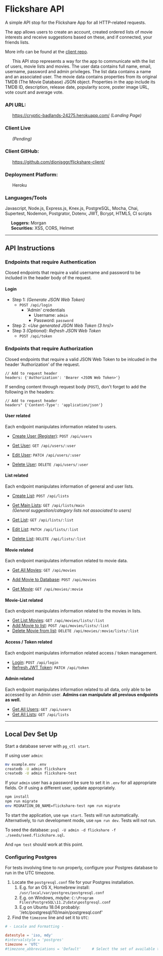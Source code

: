 # Flickshare API
A simple API stop for the Flickshare App for all HTTP-related requests.

The app allows users to create an account, created ordered lists of movie interests and receive suggestions based on these, and if connected, your friends lists.

More info can be found at the [client repo](https://github.com/dionisggr/flickshare-client).

&nbsp;&nbsp;&nbsp;&nbsp;&nbsp; This API stop represents a way for the app to communicate with the list of users, movie lists and movies. The user data contains full name, email, username, password and admin privileges. The list data contains a name and an associated user. The movie data contains properties from its original TMDB (The Movie Database) JSON object. Properties in the app include its TMDB ID, description, release date, popularity score, poster image URL, vote count and average vote.

### API URL:
&nbsp;&nbsp;&nbsp;&nbsp;&nbsp; https://cryptic-badlands-24275.herokuapp.com/ *(Landing Page)*

### Client Live
&nbsp;&nbsp;&nbsp;&nbsp;&nbsp; *(Pending)*

### Client GitHub:
&nbsp;&nbsp;&nbsp;&nbsp;&nbsp; https://github.com/dionisggr/flickshare-client/

### Deployment Platform:
&nbsp;&nbsp;&nbsp;&nbsp;&nbsp; Heroku

### Languages/Tools
Javascript, Node.js, Express.js, Knex.js, PostgreSQL, Mocha, Chai, Supertest, Nodemon, Postgrator, Dotenv, JWT, Bcrypt, HTML5, CI scripts

&nbsp;&nbsp;&nbsp;&nbsp;&nbsp;**Loggers:** Morgan \
&nbsp;&nbsp;&nbsp;&nbsp;&nbsp;**Securities:** XSS, CORS, Helmet

---

## API Instructions

### Endpoints that require Authentication
Closed endpoints that require a valid username and password to be included in the header body of the request.

#### Login

- Step 1: *(Generate JSON Web Token)*
  - `POST /api/login`
    - 'Admin' credentials
      - Username: `admin`
      - Password: `password`
- Step 2: &lt;*Use generated JSON Web Token (3 hrs)*&gt;
- Step 3 *(Optional): Refresh JSON Web Token*
  -  `POST /api/token`

### Endpoints that require Authorization
Closed endpoints that require a valid JSON Web Token to be inlcuded in the header 'Authorization' of the request.
```
// Add to request header
headers: {'Authorization': 'Bearer <JSON Web Token>'}
```
If sending content through request body (`POST`), don't forget to add the following in the headers:
```
// Add to request header
headers" {'Content-Type': 'application/json'}
```

#### User related
Each endpoint manipulates information related to users.
- [Create User (Register)](): `POST /api/users`

- [Get User](): `GET /api/users/:user`
- [Edit User](): `PATCH /api/users/:user`
- [Delete User](): `DELETE /api/users/:user`

#### List related
Each endpoint manipulates information of general and user lists.
- [Create List](): `POST /api/lists`

- [Get Main Lists](): `GET /api/lists/main` \
*(General suggestion/category lists not associated to users)*

- [Get List](): `GET /api/lists/:list`
- [Edit List](): `PATCH /api/lists/:list`
- [Delete List](): `DELETE /api/lists/:list`

#### Movie related
Each endpoint manipulates information related to movie data.
- [Get All Movies](): `GET /api/movies`
- [Add Movie to Database](): `POST /api/movies`

- [Get Movie](): `GET /api/movies/:movie`

#### Movie-List related
Each endpoint manipulates information related to the movies in lists.
- [Get List Movies](): `GET /api/movies/lists/:list`
- [Add Movie to list](): `POST /api/movies/lists/:list`
- [Delete Movie from list](): `DELETE /api/movies/:movie/lists/:list`

#### Access / Token related
Each endpoint manipulates information related access / token management.
- [Login](): `POST /api/login`
- [Refresh JWT Token](): `PATCH /api/token`

#### Admin related
Each endpoint manipulates information related to all data, only able to be accessed by an Admin user. __Admins can manipulate all previous endpoints as well.__
- [Get All Users](): `GET /api/users`
- [Get All Lists](): `GET /api/lists`

---
## Local Dev Set Up
Start a database server with `pg_ctl start`.

If using user `admin`:

```bash
mv example.env .env
createdb -U admin flickshare
createdb -U admin flickshare-test
```

If your `admin` user has a password be sure to set it in `.env` for all appropriate fields. Or if using a different user, update appropriately.

```bash
npm install
npm run migrate
env MIGRATION_DB_NAME=flickshare-test npm run migrate
```

To start the application, use `npm start`. Tests will run automatically. \
Alternatively, to run development mode, use `npm run dev`. Tests will not run.

To seed the database: `psql -U admin -d flickshare -f ./seeds/seed.flickshare.sql`.

And `npm test` should work at this point.

### Configuring Postgres
For tests involving time to run properly, configure your Postgres database to run in the UTC timezone.

1. Locate the `postgresql.conf` file for your Postgres installation.
   1. E.g. for an OS X, Homebrew install: `/usr/local/var/postgres/postgresql.conf`
   2. E.g. on Windows, _maybe_: `C:\Program Files\PostgreSQL\11.2\data\postgresql.conf`
   3. E.g  on Ubuntu 18.04 probably: '/etc/postgresql/10/main/postgresql.conf'
2. Find the `timezone` line and set it to `UTC`:

```conf
# - Locale and Formatting -

datestyle = 'iso, mdy'
#intervalstyle = 'postgres'
timezone = 'UTC'
#timezone_abbreviations = 'Default'     # Select the set of available time zone
```